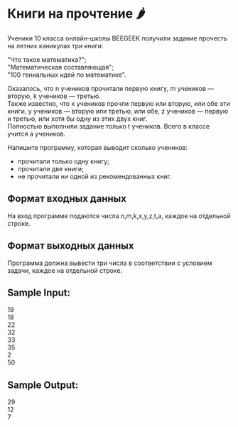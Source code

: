 # Книги на прочтение 🌶️

Ученики 10 класса онлайн-школы BEEGEEK получили задание прочесть на летних каникулах три книги:

"Что такое математика?";<br>
"Математическая составляющая";<br>
"100 гениальных идей по математике".

Оказалось, что n учеников прочитали первую книгу, m учеников — вторую, k учеников — третью.<br> 
Также известно, что x учеников прочли первую или вторую, или обе эти книги, y учеников — вторую или третью, или обе, z учеников — первую и третью, или хотя бы одну из этих двух книг.<br> 
Полностью выполнили задание только t учеников. Всего в классе учится a учеников.

Напишите программу, которая выводит сколько учеников:
- прочитали только одну книгу;
- прочитали две книги;
- не прочитали ни одной из рекомендованных книг.

## Формат входных данных
На вход программе подаются числа n,m,k,x,y,z,t,a, каждое на отдельной строке.

## Формат выходных данных
Программа должна вывести три числа в соответствии с условием задачи, каждое на отдельной строке.

## Sample Input:

19<br>
18<br>
22<br>
32<br>
33<br>
35<br>
2<br>
50<br>

## Sample Output:

29<br>
12<br>
7
